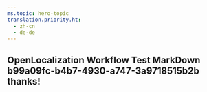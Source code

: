 ```yaml
---
ms.topic: hero-topic
translation.priority.ht: 
  - zh-cn
  - de-de
---
```

## OpenLocalization Workflow Test MarkDown b99a09fc-b4b7-4930-a747-3a9718515b2b thanks!

